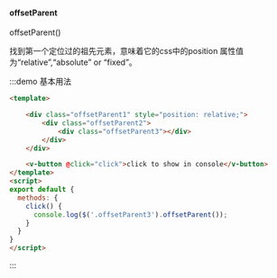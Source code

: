 #### offsetParent

offsetParent()  

找到第一个定位过的祖先元素，意味着它的css中的position 属性值为“relative”,“absolute” or “fixed”。

:::demo 基本用法
```html
<template>

    <div class="offsetParent1" style="position: relative;">
        <div class="offsetParent2">
            <div class="offsetParent3"></div>
        </div>
    </div>

    <v-button @click="click">click to show in console</v-button>
</template>
<script>
export default {
  methods: {
    click() {
      console.log($('.offsetParent3').offsetParent());
    }
  }
}
</script>
```
:::

